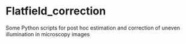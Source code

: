 # Flatfield_correction
Some Python scripts for post hoc estimation and correction of uneven illumination in microscopy images
